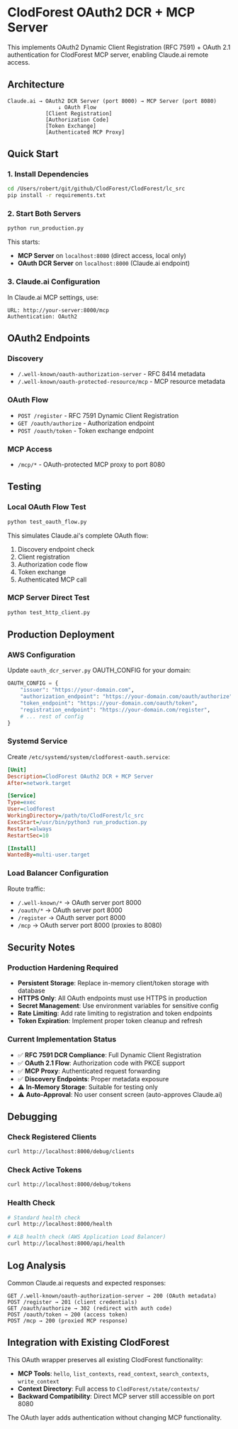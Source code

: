 # ClodForest OAuth2 DCR + MCP Server

This implements OAuth2 Dynamic Client Registration (RFC 7591) + OAuth 2.1 authentication for ClodForest MCP server, enabling Claude.ai remote access.

## Architecture

```
Claude.ai → OAuth2 DCR Server (port 8000) → MCP Server (port 8080)
                ↓ OAuth Flow
            [Client Registration]
            [Authorization Code] 
            [Token Exchange]
            [Authenticated MCP Proxy]
```

## Quick Start

### 1. Install Dependencies
```bash
cd /Users/robert/git/github/ClodForest/ClodForest/lc_src
pip install -r requirements.txt
```

### 2. Start Both Servers
```bash
python run_production.py
```

This starts:
- **MCP Server** on `localhost:8080` (direct access, local only)
- **OAuth DCR Server** on `localhost:8000` (Claude.ai endpoint)

### 3. Claude.ai Configuration
In Claude.ai MCP settings, use:
```
URL: http://your-server:8000/mcp
Authentication: OAuth2
```

## OAuth2 Endpoints

### Discovery
- `/.well-known/oauth-authorization-server` - RFC 8414 metadata
- `/.well-known/oauth-protected-resource/mcp` - MCP resource metadata

### OAuth Flow
- `POST /register` - RFC 7591 Dynamic Client Registration
- `GET /oauth/authorize` - Authorization endpoint
- `POST /oauth/token` - Token exchange endpoint

### MCP Access
- `/mcp/*` - OAuth-protected MCP proxy to port 8080

## Testing

### Local OAuth Flow Test
```bash
python test_oauth_flow.py
```

This simulates Claude.ai's complete OAuth flow:
1. Discovery endpoint check
2. Client registration  
3. Authorization code flow
4. Token exchange
5. Authenticated MCP call

### MCP Server Direct Test
```bash
python test_http_client.py
```

## Production Deployment

### AWS Configuration
Update `oauth_dcr_server.py` OAUTH_CONFIG for your domain:

```python
OAUTH_CONFIG = {
    "issuer": "https://your-domain.com",
    "authorization_endpoint": "https://your-domain.com/oauth/authorize",
    "token_endpoint": "https://your-domain.com/oauth/token",
    "registration_endpoint": "https://your-domain.com/register",
    # ... rest of config
}
```

### Systemd Service
Create `/etc/systemd/system/clodforest-oauth.service`:

```ini
[Unit]
Description=ClodForest OAuth2 DCR + MCP Server
After=network.target

[Service]
Type=exec
User=clodforest
WorkingDirectory=/path/to/ClodForest/lc_src
ExecStart=/usr/bin/python3 run_production.py
Restart=always
RestartSec=10

[Install]
WantedBy=multi-user.target
```

### Load Balancer Configuration
Route traffic:
- `/.well-known/*` → OAuth server port 8000
- `/oauth/*` → OAuth server port 8000  
- `/register` → OAuth server port 8000
- `/mcp` → OAuth server port 8000 (proxies to 8080)

## Security Notes

### Production Hardening Required
- **Persistent Storage**: Replace in-memory client/token storage with database
- **HTTPS Only**: All OAuth endpoints must use HTTPS in production
- **Secret Management**: Use environment variables for sensitive config
- **Rate Limiting**: Add rate limiting to registration and token endpoints
- **Token Expiration**: Implement proper token cleanup and refresh

### Current Implementation Status
- ✅ **RFC 7591 DCR Compliance**: Full Dynamic Client Registration
- ✅ **OAuth 2.1 Flow**: Authorization code with PKCE support
- ✅ **MCP Proxy**: Authenticated request forwarding
- ✅ **Discovery Endpoints**: Proper metadata exposure
- ⚠️  **In-Memory Storage**: Suitable for testing only
- ⚠️  **Auto-Approval**: No user consent screen (auto-approves Claude.ai)

## Debugging

### Check Registered Clients
```bash
curl http://localhost:8000/debug/clients
```

### Check Active Tokens  
```bash
curl http://localhost:8000/debug/tokens
```

### Health Check
```bash
# Standard health check
curl http://localhost:8000/health

# ALB health check (AWS Application Load Balancer)
curl http://localhost:8000/api/health
```

## Log Analysis

Common Claude.ai requests and expected responses:

```
GET /.well-known/oauth-authorization-server → 200 (OAuth metadata)
POST /register → 201 (client credentials)
GET /oauth/authorize → 302 (redirect with auth code)
POST /oauth/token → 200 (access token)
POST /mcp → 200 (proxied MCP response)
```

## Integration with Existing ClodForest

This OAuth wrapper preserves all existing ClodForest functionality:
- **MCP Tools**: `hello`, `list_contexts`, `read_context`, `search_contexts`, `write_context`
- **Context Directory**: Full access to `ClodForest/state/contexts/`
- **Backward Compatibility**: Direct MCP server still accessible on port 8080

The OAuth layer adds authentication without changing MCP functionality.
